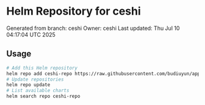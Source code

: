 # Helm Repository for ceshi
Generated from branch: ceshi
Owner: ceshi
Last updated: Thu Jul 10 04:17:04 UTC 2025

## Usage
```bash
# Add this Helm repository
helm repo add ceshi-repo https://raw.githubusercontent.com/budiuyun/appStore/helm-ceshi/
# Update repositories
helm repo update
# List available charts
helm search repo ceshi-repo
```

